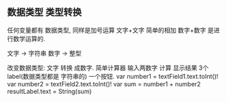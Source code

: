 ## 数据类型 类型转换
任何变量都有 数据类型,
同样是加号运算
  文字+文字  简单的相加
数字+数字 是进行数学运算的.

文字 → 字符串
数字 → 整型

改变数据类型: 文字 转换 成数字. 
简单计算器 输入两数字 计算 显示结果    3个 label(数据类型都是 字符串的) 一个按钮.
var number1 = textField1.text.toInt()!
var number2 = textField2.text.toInt()!
var sum = number1 + number2
resultLabel.text = String(sum)

